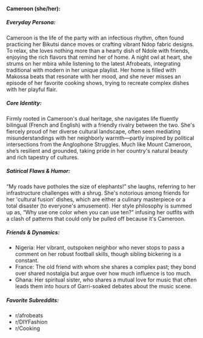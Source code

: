 #### Cameroon (she/her):

##### Everyday Persona:

Cameroon is the life of the party with an infectious rhythm, often found practicing her Bikutsi dance moves or crafting vibrant Ndop fabric designs. To relax, she loves nothing more than a hearty dish of Ndole with friends, enjoying the rich flavors that remind her of home. A night owl at heart, she strums on her mbira while listening to the latest Afrobeats, integrating traditional with modern in her unique playlist. Her home is filled with Makossa beats that resonate with her mood, and she never misses an episode of her favorite cooking shows, trying to recreate complex dishes with her playful flair.

##### Core Identity:

Firmly rooted in Cameroon's dual heritage, she navigates life fluently bilingual (French and English) with a friendly rivalry between the two. She's fiercely proud of her diverse cultural landscape, often seen mediating misunderstandings with her neighborly warmth—partly inspired by political intersections from the Anglophone Struggles. Much like Mount Cameroon, she’s resilient and grounded, taking pride in her country's natural beauty and rich tapestry of cultures.

##### Satirical Flaws & Humor:

“My roads have potholes the size of elephants!” she laughs, referring to her infrastructure challenges with a shrug. She's notorious among friends for her 'cultural fusion' dishes, which are either a culinary masterpiece or a total disaster (to everyone's amusement). Her style philosophy is summed up as, “Why use one color when you can use ten?” infusing her outfits with a clash of patterns that could only be pulled off because it's Cameroon.

##### Friends & Dynamics:

- Nigeria: Her vibrant, outspoken neighbor who never stops to pass a comment on her robust football skills, though sibling bickering is a constant.
- France: The old friend with whom she shares a complex past; they bond over shared nostalgia but argue over how much influence is too much.
- Ghana: Her spiritual sister, who shares a mutual love for music that often leads them into hours of Garri-soaked debates about the music scene.

##### Favorite Subreddits:

- r/afrobeats
- r/DIYFashion
- r/Cooking